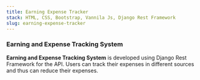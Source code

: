 ```yaml
---
title: Earning Expense Tracker
stack: HTML, CSS, Bootstrap, Vannila Js, Django Rest Framework
slug: earning-expense-tracker
---
```


### Earning and Expense Tracking System

**Earning and Expense Tracking System** is developed using Django Rest Framework for the API. Users can track their expenses in different sources and thus can reduce their expenses.